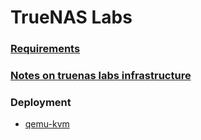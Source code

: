 # TrueNAS Labs

### [Requirements](requirements)

### [Notes on truenas labs infrastructure](notes-on-infrastructure#notes-on-truenas-labs-infrastructure)

### Deployment
- [qemu-kvm](deployment/qemu-kvm)
